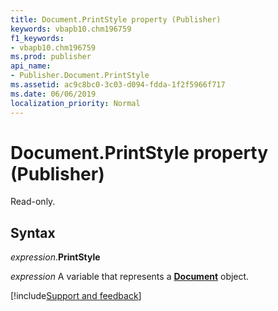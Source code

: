 ```yaml
---
title: Document.PrintStyle property (Publisher)
keywords: vbapb10.chm196759
f1_keywords:
- vbapb10.chm196759
ms.prod: publisher
api_name:
- Publisher.Document.PrintStyle
ms.assetid: ac9c8bc0-3c03-d094-fdda-1f2f5966f717
ms.date: 06/06/2019
localization_priority: Normal
---
```



# Document.PrintStyle property (Publisher)

Read-only.


## Syntax

_expression_.**PrintStyle**

_expression_ A variable that represents a **[Document](Publisher.Document.md)** object.



[!include[Support and feedback](~/includes/feedback-boilerplate.md)]